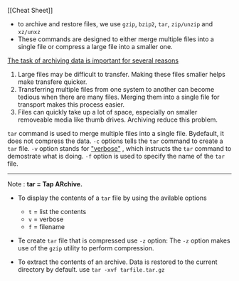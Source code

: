 [[Cheat Sheet]]
- to archive and restore files, we use `gzip`, `bzip2`, `tar`, `zip/unzip` and `xz/unxz`
- These commands are designed to either merge multiple files into a single file or compress a large file into a smaller one. 

<span class="purple"><u>The task of archiving data is important for several reasons</u></span>
1. Large files may be difficult to transfer. Making these files smaller helps make transfere quicker.
2. Transferring multiple files from one system to another can become tedious when there are many files. Merging them into a single file for transport makes this process easier.
3. Files can quickly take up a lot of space, especially on smaller removeable media like thumb drives. Archiving reduce this problem.

`tar` command is used to merge multiple files into a single file. Bydefault, it does not compress the data.
`-c` options tells the `tar` command to create a `tar` file.
`-v` option stands for <u>"verbose"</u> , which instructs the `tar` command to demostrate what is doing. 
`-f` option is used to specify the name of the `tar` file.

---
 Note : **tar =  **T**ap **AR**chive.**
- To display the contents of a `tar` file by using the avilable options 
	 - `t`  = list the contents
	 - `v` = verbose 
	 - `f` = filename

- Te create `tar` file that is compressed use `-z` option: The `-z` option makes use of the `gzip` utility to perform compression.
- To extract the contents of an archive. Data is restored to the current directory by default. use `tar -xvf tarfile.tar.gz`


